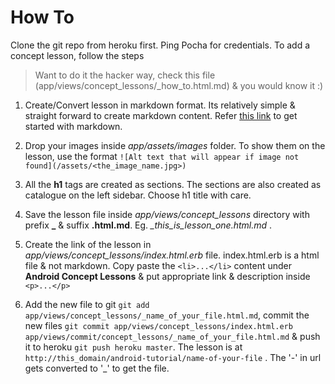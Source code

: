 # How To 

Clone the git repo from heroku first. Ping Pocha for credentials. To add a concept lesson, follow the steps

> Want to do it the hacker way, check this file (app/views/concept\_lessons/\_how\_to.html.md) & you would know it :)

1. Create/Convert lesson in markdown format. Its relatively simple & straight forward to create markdown content. Refer [this link](http://www.darkcoding.net/software/markdown-quick-reference/) to get started with markdown.

2. Drop your images inside _app/assets/images_ folder. To show them on the lesson, use the format `![Alt text that will appear if image not found](/assets/<the_image_name.jpg>)`

3. All the **h1** tags are created as sections. The sections are also created as catalogue on the left sidebar. Choose h1 title with care.

4. Save the lesson file inside *app/views/concept_lessons* directory with prefix **\_** & suffix **.html.md**. Eg. *_this_is_lesson_one.html.md* .

5. Create the link of the lesson in *app/views/concept_lessons/index.html.erb* file. index.html.erb is a html file & not markdown. Copy paste the `<li>...</li>` content under **Android Concept Lessons** & put appropriate link & description inside `<p>...</p>`

6. Add the new file to git `git add app/views/concept_lessons/_name_of_your_file.html.md`, commit the new files `git commit app/views/concept_lessons/index.html.erb app/views/commit/concept_lessons/_name_of_your_file.html.md` & push it to heroku `git push heroku master`. The lesson is at `http://this_domain/android-tutorial/name-of-your-file` . The '-' in url gets converted to '\_' to get the file.
